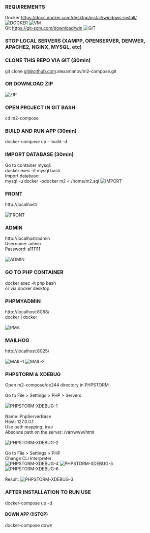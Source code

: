 ### REQUIREMENTS
Docker https://docs.docker.com/desktop/install/windows-install/
![DOCKER](guide/docker.png?raw=true "DOCKER")
![VM](guide/v.png?raw=true "VM")
<br>
Git https://git-scm.com/download/win
![GIT](guide/git.png?raw=true "GIT")

### STOP LOCAL SERVERS (XAMPP, OPENSERVER, DENWER, APACHE2, NGINX, MYSQL, etc)

### CLONE THIS REPO VIA GIT (30min)
git clone git@github.com:alexamanov/m2-compose.git

### OR DOWNLOAD ZIP
![ZIP](guide/zip.png?raw=true "ZIP")

### OPEN PROJECT IN GIT BASH
cd m2-compose

### BUILD AND RUN APP (30min)
docker-compose up --build -d

### IMPORT DATABASE (30min)
Go to container mysql:
<br>
docker exec -it mysql bash
<br>
Import database:
<br>
mysql -u docker -pdocker m2 < /home/m2.sql
![IMPORT](guide/import.png?raw=true "IMPORT")

### FRONT
http://localhost/
<br><br>
![FRONT](guide/home.png?raw=true "HOME")

### ADMIN
http://localhost/admin
<br>
Username: admin
<br>
Password: a111111
<br><br>
![ADMIN](guide/admin.png?raw=true "ADMIN")

### GO TO PHP CONTAINER
docker exec -it php bash
<br>
or via docker desktop

### PHPMYADMIN
http://localhost:8088/
<br>
docker | docker
<br><br>
![PMA](guide/pma.png?raw=true "PMA")

### MAILHOG
http://localhost:8025/
<br><br>
![MAIL-1](guide/mail-1.png?raw=true "mail-1")
![MAIL-2](guide/mail-2.png?raw=true "mail-2")

### PHPSTORM & XDEBUG
Open m2-compose/ce244 directory in PHPSTORM
<br><br>
Go to File > Settings > PHP > Servers
<br><br>
![PHPSTORM-XDEBUG-1](guide/phpstorm-xdebug-1.png?raw=true "PHPSTORM-XDEBUG-1")
<br><br>
Name: PhpServerBase
<br>
Host: 127.0.0.1
<br>
Use path mapping: true
<br>
Absolute path on the server: /var/www/html
<br><br>
![PHPSTORM-XDEBUG-2](guide/phpstorm-xdebug-2.png?raw=true "PHPSTORM-XDEBUG-2")
<br><br>
Go to File > Settings > PHP
<br>
Change CLi Interpreter
<br>
![PHPSTORM-XDEBUG-4](guide/phpstorm-xdebug-4.png?raw=true "PHPSTORM-XDEBUG-4")
![PHPSTORM-XDEBUG-5](guide/phpstorm-xdebug-5.png?raw=true "PHPSTORM-XDEBUG-5")
![PHPSTORM-XDEBUG-6](guide/phpstorm-xdebug-6.png?raw=true "PHPSTORM-XDEBUG-6")
<br><br>
Result:
![PHPSTORM-XDEBUG-3](guide/phpstorm-xdebug-3.png?raw=true "PHPSTORM-XDEBUG-3")

### AFTER INSTALLATION TO RUN USE
docker-compose up -d

#### DOWN APP (!!STOP)
docker-compose down
